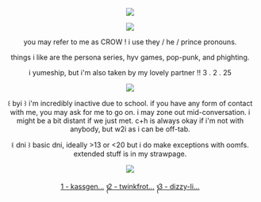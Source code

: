 <p align="center"> <img src="https://komarev.com/ghpvc/?username=detectmylove&label=>_cases_uncovered_𓂃🖊&style=plastic&color=red" </p>
<p align="center"> <img src="https://64.media.tumblr.com/c816904237541793aad726130e4f2b2d/4e3cc786b21322f7-b2/s1280x1920/a2156cd6c1751fa425036ab3bfbc4b8f0a865452.gifv" </p>
<p align="center"> you may refer to me as CROW ! i use they / he / prince pronouns.
<p align="center"> things i like are the persona series, hyv games, pop-punk, and phighting.
<p align="center"> i yumeship, but i'm also taken by my lovely partner !! 3 . 2 . 25
  
<p align="center"> <img src="https://64.media.tumblr.com/af75727a9bf318e329d9fe85d04913af/747fb953865f7dc8-c2/s400x600/16c984be38a65f2d2b0a39dbdb1956c9f52cfeea.gifv" </p>

<p align="center"> ꒰ byi ꒱ i'm incredibly inactive due to school. if you have any form of contact with me, you may ask for me to go on. i may zone out mid-conversation. i might be a bit distant if we just met. c+h is always okay if i'm not with anybody, but w2i as i can be off-tab.
<p align="center"> ꒰ dni ꒱ basic dni, ideally >13 or <20 but i do make exceptions with oomfs. extended stuff is in my strawpage.

<p align="center"> <img src="https://64.media.tumblr.com/0e7b570ede03d68d831025281ce4acaa/112859935699f0aa-c5/s400x600/739de4e6b2e46afdd72805fa1f6f25c92f73b267.gifv" </p>

<div align="center">
  
[1 - kassgen...](https://www.tumblr.com/kassgender/740869831392378880/thats-it-joker?source=share) ᭪ [2 - twinkfrot...](https://www.tumblr.com/twinkfrottage/782676654336229376/cash-app-tip-jar?source=share) ᭪ [3 - dizzy-li...](https://www.tumblr.com/dizzy-lights/726212972791431168/goro-akechi-themed-golden-rentry-graphics-not-a?source=share)
